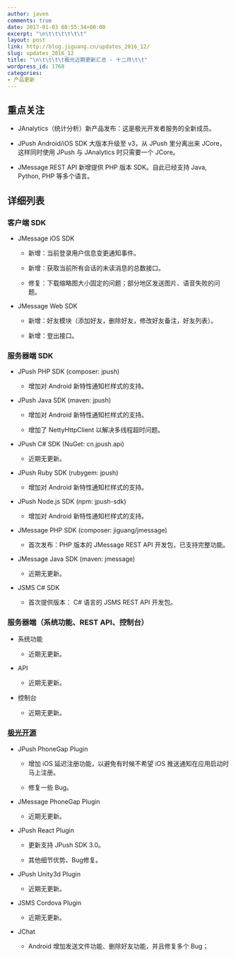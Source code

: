```yaml
---
author: javen
comments: true
date: 2017-01-03 08:55:34+00:00
excerpt: "\n\t\t\t\t\t\t"
layout: post
link: http://blog.jiguang.cn/updates_2016_12/
slug: updates_2016_12
title: "\n\t\t\t\t极光近期更新汇总 - 十二月\t\t"
wordpress_id: 1768
categories:
- 产品更新
---
```



				

## 重点关注





	
  * JAnalytics（统计分析）新产品发布：这是极光开发者服务的全新成员。

	
  * JPush Android/iOS SDK 大版本升级至 v3，从 JPush 里分离出来 JCore，这样同时使用 JPush 与 JAnalytics 时只需要一个 JCore。

	
  * JMessage REST API 新增提供 PHP 版本 SDK。自此已经支持 Java, Python, PHP 等多个语言。




## 详细列表




### 客户端 SDK





	
  * JMessage iOS SDK

	
    * 新增：当前登录用户信息变更通知事件。

	
    * 新增：获取当前所有会话的未读消息的总数接口。

	
    * 修复：下载缩略图大小固定的问题；部分地区发送图片、语音失败的问题。




	
  * JMessage Web SDK

	
    * 新增：好友模块（添加好友，删除好友，修改好友备注，好友列表）。

	
    * 新增：登出接口。







### 服务器端 SDK





	
  * JPush PHP SDK (composer: jpush)

	
    * 增加对 Android 新特性通知栏样式的支持。




	
  * JPush Java SDK (maven: jpush)

	
    * 增加对 Android 新特性通知栏样式的支持。

	
    * 增加了 NettyHttpClient 以解决多线程超时问题。




	
  * JPush C# SDK (NuGet: cn.jpush.api)

	
    * 近期无更新。




	
  * JPush Ruby SDK (rubygem: jpush)

	
    * 增加对 Android 新特性通知栏样式的支持。




	
  * JPush Node.js SDK (npm: jpush-sdk)

	
    * 增加对 Android 新特性通知栏样式的支持。




	
  * JMessage PHP SDK (composer: jiguang/jmessage)

	
    * 首次发布：PHP 版本的 JMessage REST API 开发包，已支持完整功能。




	
  * JMessage Java SDK (maven: jmessage)

	
    * 近期无更新。




	
  * JSMS C# SDK

	
    * 首次提供版本： C# 语言的 JSMS REST API 开发包。







### 服务器端（系统功能、REST API、控制台）





	
  * 系统功能

	
    * 近期无更新。




	
  * API

	
    * 近期无更新。




	
  * 控制台

	
    * 近期无更新。







### [极光开源](http://github.com/jpush)





	
  * JPush PhoneGap Plugin

	
    * 增加 iOS 延迟注册功能，以避免有时候不希望 iOS 推送通知在应用启动时马上注册。

	
    * 修复一些 Bug。




	
  * JMessage PhoneGap Plugin

	
    * 近期无更新。




	
  * JPush React Plugin

	
    * 更新支持 JPush SDK 3.0。

	
    * 其他细节优势、Bug修复。




	
  * JPush Unity3d Plugin

	
    * 近期无更新。




	
  * JSMS Cordova Plugin

	
    * 近期无更新。




	
  * JChat

	
    * Android 增加发送文件功能、删除好友功能，并且修复多个 Bug；




		
